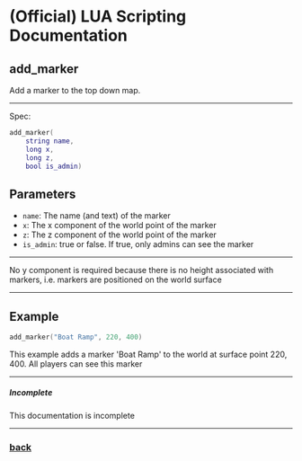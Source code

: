 
# (Official) LUA Scripting Documentation

## add_marker

Add a marker to the top down map.

___

Spec:

```lua
add_marker(
	string name,
	long x,
	long z,
	bool is_admin)
```

## Parameters

- `name`: The name (and text) of the marker
- `x`: The x component of the world point of the marker
- `z`: The z component of the world point of the marker
- `is_admin`: true or false. If true, only admins can see the marker

___

No y component is required because there is no height associated with markers, i.e. markers are positioned on the world surface

___

## Example

```lua
add_marker("Boat Ramp", 220, 400)
```

This example adds a marker 'Boat Ramp' to the world at surface point 220, 400. All players can see this marker

___

##### Incomplete

This documentation is incomplete

___

### [back](../other)
